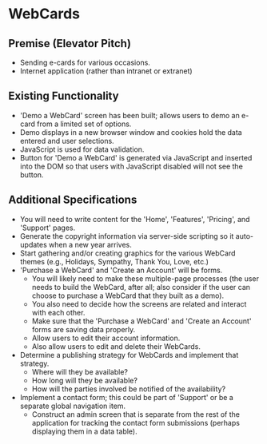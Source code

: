 # WebCards

## Premise (Elevator Pitch)

- Sending e-cards for various occasions.
- Internet application (rather than intranet or extranet)

## Existing Functionality

- 'Demo a WebCard' screen has been built; allows users to demo an e-card from a limited set of options.
- Demo displays in a new browser window and cookies hold the data entered and user selections.
- JavaScript is used for data validation.
- Button for 'Demo a WebCard' is generated via JavaScript and inserted into the DOM so that users with JavaScript disabled will not see the button.

## Additional Specifications

- You will need to write content for the 'Home', 'Features', 'Pricing', and 'Support' pages.
- Generate the copyright information via server-side scripting so it auto-updates when a new year arrives.
- Start gathering and/or creating graphics for the various WebCard themes (e.g., Holidays, Sympathy, Thank You, Love, etc.)
- 'Purchase a WebCard' and 'Create an Account' will be forms.
  - You will likely need to make these multiple-page processes (the user needs to build the WebCard, after all; also consider if the user can choose to purchase a WebCard that they built as a demo).
  - You also need to decide how the screens are related and interact with each other.
  - Make sure that the 'Purchase a WebCard' and 'Create an Account' forms are saving data properly.
  - Allow users to edit their account information.
  - Also allow users to edit and delete their WebCards.
- Determine a publishing strategy for WebCards and implement that strategy.
  - Where will they be available?
  - How long will they be available?
  - How will the parties involved be notified of the availability?
- Implement a contact form; this could be part of 'Support' or be a separate global navigation item.
  - Construct an admin screen that is separate from the rest of the application for tracking the contact form submissions (perhaps displaying them in a data table).